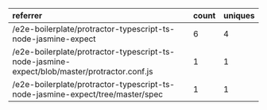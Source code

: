 | referrer                                                                                     | count | uniques |
| :------------------------------------------------------------------------------------------- | :---- | :------ |
| /e2e-boilerplate/protractor-typescript-ts-node-jasmine-expect                                | 6     | 4       |
| /e2e-boilerplate/protractor-typescript-ts-node-jasmine-expect/blob/master/protractor.conf.js | 1     | 1       |
| /e2e-boilerplate/protractor-typescript-ts-node-jasmine-expect/tree/master/spec               | 1     | 1       |